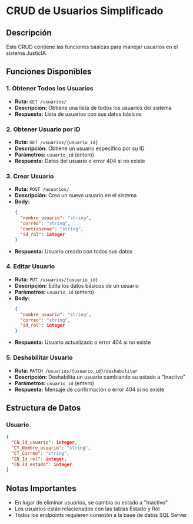 # CRUD de Usuarios Simplificado

## Descripción
Este CRUD contiene las funciones básicas para manejar usuarios en el sistema JusticIA.

## Funciones Disponibles

### 1. Obtener Todos los Usuarios
- **Ruta:** `GET /usuarios/`
- **Descripción:** Obtiene una lista de todos los usuarios del sistema
- **Respuesta:** Lista de usuarios con sus datos básicos

### 2. Obtener Usuario por ID
- **Ruta:** `GET /usuarios/{usuario_id}`
- **Descripción:** Obtiene un usuario específico por su ID
- **Parámetros:** `usuario_id` (entero)
- **Respuesta:** Datos del usuario o error 404 si no existe

### 3. Crear Usuario
- **Ruta:** `POST /usuarios/`
- **Descripción:** Crea un nuevo usuario en el sistema
- **Body:** 
  ```json
  {
    "nombre_usuario": "string",
    "correo": "string",
    "contrasenna": "string",
    "id_rol": integer
  }
  ```
- **Respuesta:** Usuario creado con todos sus datos

### 4. Editar Usuario
- **Ruta:** `PUT /usuarios/{usuario_id}`
- **Descripción:** Edita los datos básicos de un usuario
- **Parámetros:** `usuario_id` (entero)
- **Body:** 
  ```json
  {
    "nombre_usuario": "string",
    "correo": "string", 
    "id_rol": integer
  }
  ```
- **Respuesta:** Usuario actualizado o error 404 si no existe

### 5. Deshabilitar Usuario
- **Ruta:** `PATCH /usuarios/{usuario_id}/deshabilitar`
- **Descripción:** Deshabilita un usuario cambiando su estado a "Inactivo"
- **Parámetros:** `usuario_id` (entero)
- **Respuesta:** Mensaje de confirmación o error 404 si no existe

## Estructura de Datos

### Usuario
```json
{
  "CN_Id_usuario": integer,
  "CT_Nombre_usuario": "string",
  "CT_Correo": "string",
  "CN_Id_rol": integer,
  "CN_Id_estado": integer
}
```

## Notas Importantes
- En lugar de eliminar usuarios, se cambia su estado a "Inactivo"
- Los usuarios están relacionados con las tablas Estado y Rol
- Todos los endpoints requieren conexión a la base de datos SQL Server
